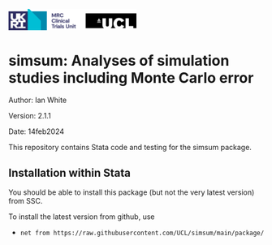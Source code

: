 <a href ="https://www.mrcctu.ucl.ac.uk/"><img src="MRCCTU_at_UCL_Logo.png" width="50%" /></a>

# simsum: Analyses of simulation studies including Monte Carlo error

Author: Ian White

Version: 2.1.1

Date: 14feb2024

This repository contains Stata code and testing for the simsum package.

## Installation within Stata
You should be able to install this package (but not the very latest version) from SSC.

To install the latest version from github, use
- `net from https://raw.githubusercontent.com/UCL/simsum/main/package/`
